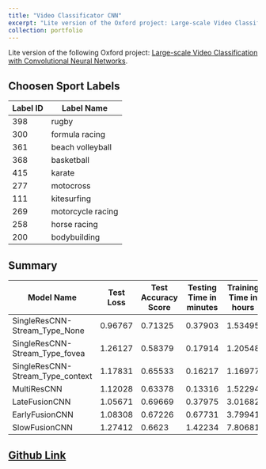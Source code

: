 ```yaml
---
title: "Video Classificator CNN"
excerpt: "Lite version of the Oxford project: Large-scale Video Classification with Convolutional Neural Networks"
collection: portfolio
---
```


Lite version of the following Oxford project: [Large-scale Video Classification with Convolutional Neural Networks](https://cs.stanford.edu/people/karpathy/deepvideo/deepvideo_cvpr2014.pdf).

## Choosen Sport Labels
|Label ID           |Label Name|
| --- | --- |
|398|rugby|
|300|formula racing|
|361|beach volleyball|
|368|basketball|
|415|karate|
|277|motocross|
|111|kitesurfing|
|269|motorcycle racing|
|258|horse racing|
|200|bodybuilding|


## Summary
|Model Name                      |Test Loss|Test Accuracy Score|Testing Time in minutes|Training Time in hours|
| --- | --- | --- | --- | --- |
|SingleResCNN-Stream_Type_None   |0.96767  |0.71325            |0.37903                |1.53495               |
|SingleResCNN-Stream_Type_fovea  |1.26127  |0.58379            |0.17914                |1.20548               |
|SingleResCNN-Stream_Type_context|1.17831  |0.65533            |0.16217                |1.16977               |
|MultiResCNN                     |1.12028  |0.63378            |0.13316                |1.52294               |
|LateFusionCNN                   |1.05671  |0.69669            |0.37975                |3.01682               |
|EarlyFusionCNN                  |1.08308  |0.67226            |0.67731                |3.79941               |
|SlowFusionCNN                   |1.27412  |0.6623             |1.42234                |7.80681               |


## [Github Link](https://github.com/zuliani99/VideoClassification-CNN)